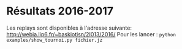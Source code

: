 Résultats 2016-2017
===================

Les replays sont disponibles à l'adresse suivante: http://webia.lip6.fr/~baskiotisn/2I013/2016/
Pour les lancer :  `python examples/show_tournoi.py fichier.jz`
